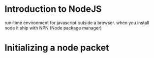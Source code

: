 # Introduction to NodeJS

run-time environment for javascript outside a browser. when you install node it ship with NPN (Node package manager)

# Initializing a node packet
